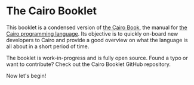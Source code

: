 # The Cairo Booklet

This booklet is a condensed version of [the Cairo Book](https://book.cairo-lang.org/), the manual for [the Cairo programming language](https://www.cairo-lang.org/). Its objective is to quickly on-board new developers to Cairo and provide a good overview on what the language is all about in a short period of time.

The booklet is work-in-progress and is fully open source. Found a typo or want to contribute? Check out the Cairo Booklet GitHub repository.

Now let's begin!